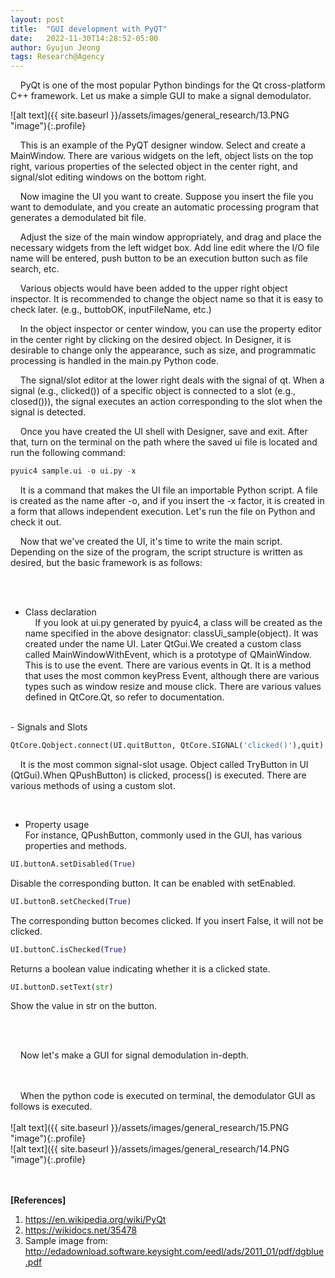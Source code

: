 ```yaml
---
layout: post
title:  "GUI development with PyQT"
date:   2022-11-30T14:28:52-05:00
author: Gyujun Jeong
tags: Research@Agency
---
```



&nbsp;&nbsp;&nbsp;&nbsp;PyQt is one of the most popular Python bindings for the Qt cross-platform C++ framework. Let us make a simple GUI to make a signal demodulator. <br>

![alt text]({{ site.baseurl }}/assets/images/general_research/13.PNG "image"){:.profile}<br>

&nbsp;&nbsp;&nbsp;&nbsp;This is an example of the PyQT designer window. Select and create a MainWindow. There are various widgets on the left, object lists on the top right, various properties of the selected object in the center right, and signal/slot editing windows on the bottom right. <br>

&nbsp;&nbsp;&nbsp;&nbsp;Now imagine the UI you want to create. Suppose you insert the file you want to demodulate, and you create an automatic processing program that generates a demodulated bit file.<br>


&nbsp;&nbsp;&nbsp;&nbsp;Adjust the size of the main window appropriately, and drag and place the necessary widgets from the left widget box. Add line edit where the I/O file name will be entered, push button to be an execution button such as file search, etc.<br>

&nbsp;&nbsp;&nbsp;&nbsp;Various objects would have been added to the upper right object inspector. It is recommended to change the object name so that it is easy to check later. (e.g., buttobOK, inputFileName, etc.)<br>

&nbsp;&nbsp;&nbsp;&nbsp;In the object inspector or center window, you can use the property editor in the center right by clicking on the desired object. In Designer, it is desirable to change only the appearance, such as size, and programmatic processing is handled in the main.py Python code.<br>

&nbsp;&nbsp;&nbsp;&nbsp;The signal/slot editor at the lower right deals with the signal of qt. When a signal (e.g., clicked()) of a specific object is connected to a slot (e.g., closed())), the signal executes an action corresponding to the slot when the signal is detected.<br>

&nbsp;&nbsp;&nbsp;&nbsp;Once you have created the UI shell with Designer, save and exit. After that, turn on the terminal on the path where the saved ui file is located and run the following command:<br>
```python
pyuic4 sample.ui -o ui.py -x
```



&nbsp;&nbsp;&nbsp;&nbsp;It is a command that makes the UI file an importable Python script. A file is created as the name after -o, and if you insert the -x factor, it is created in a form that allows independent execution. Let's run the file on Python and check it out.<br>

&nbsp;&nbsp;&nbsp;&nbsp;Now that we've created the UI, it's time to write the main script. Depending on the size of the program, the script structure is written as desired, but the basic framework is as follows:<br>
<script src="https://gist.github.com/gyulab/7050c5919a7163a77179f7a670062a49.js"></script>
<br><br>

- Class declaration <br>
&nbsp;&nbsp;&nbsp;&nbsp;If you look at ui.py generated by pyuic4, a class will be created as the name specified in the above designator: classUi_sample(object). It was created under the name UI. Later QtGui.We created a custom class called MainWindowWithEvent, which is a prototype of QMainWindow. This is to use the event. There are various events in Qt. It is a method that uses the most common keyPress Event, although there are various types such as window resize and mouse click. There are various values defined in QtCore.Qt, so refer to documentation.<br>

<br>
- Signals and Slots <br>

```python
QtCore.Qobject.connect(UI.quitButton, QtCore.SIGNAL('clicked()'),quit)
```


&nbsp;&nbsp;&nbsp;&nbsp;It is the most common signal-slot usage. Object called TryButton in UI (QtGui).When QPushButton) is clicked, process() is executed. There are various methods of using a custom slot.<br>


<br>


- Property usage <br>
For instance, QPushButton, commonly used in the GUI, has various properties and methods.<br>
```python
UI.buttonA.setDisabled(True)
```

Disable the corresponding button. It can be enabled with setEnabled.<br>
```python
UI.buttonB.setChecked(True)
```

The corresponding button becomes clicked. If you insert False, it will not be clicked.<br>
```python
UI.buttonC.isChecked(True)
```

Returns a boolean value indicating whether it is a clicked state.<br>
```python
UI.buttonD.setText(str)
```
Show the value in str on the button.<br>


<br><br>

&nbsp;&nbsp;&nbsp;&nbsp;Now let's make a GUI for signal demodulation in-depth.<br>
<script src="https://gist.github.com/gyulab/dd24f729a048235cf2d79d47250c5f5c.js"></script>
<br>
<br>
&nbsp;&nbsp;&nbsp;&nbsp;When the python code is executed on terminal, the demodulator GUI as follows is executed.<br>
<br>![alt text]({{ site.baseurl }}/assets/images/general_research/15.PNG "image"){:.profile}
<br>![alt text]({{ site.baseurl }}/assets/images/general_research/14.PNG "image"){:.profile}<br>
<br><br>

<b>[References]</b>
1. https://en.wikipedia.org/wiki/PyQt
2. https://wikidocs.net/35478
3. Sample image from: http://edadownload.software.keysight.com/eedl/ads/2011_01/pdf/dgblue.pdf
